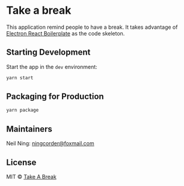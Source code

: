 # Take a break

This application remind people to have a break.
It takes advantage of [Electron React Boilerplate](https://electron-react-boilerplate.js.org/) as the code skeleton.

## Starting Development

Start the app in the `dev` environment:

```bash
yarn start
```

## Packaging for Production

```bash
yarn package
```

## Maintainers

Neil Ning: ningcorder@foxmail.com

## License

MIT © [Take A Break](https://github.com/electron-react-boilerplate)
